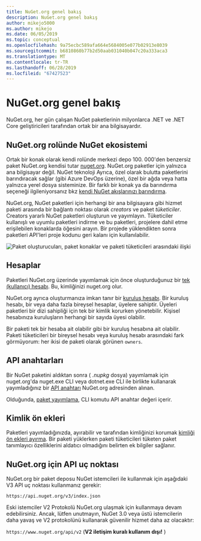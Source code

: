 ```yaml
---
title: NuGet.org genel bakış
description: NuGet.org genel bakış
author: mikejo5000
ms.author: mikejo
ms.date: 06/05/2019
ms.topic: conceptual
ms.openlocfilehash: 9a75ecbc589afa664e5684005e077b02913e8039
ms.sourcegitcommit: b6810860b77b2d50aab031040b047c20a333aca3
ms.translationtype: MT
ms.contentlocale: tr-TR
ms.lasthandoff: 06/28/2019
ms.locfileid: "67427523"
---
```

# <a name="overview-of-nugetorg"></a>NuGet.org genel bakış

NuGet.org, her gün çalışan NuGet paketlerinin milyonlarca .NET ve .NET Core geliştiricileri tarafından ortak bir ana bilgisayardır.

## <a name="role-of-nugetorg-in-the-nuget-ecosystem"></a>NuGet.org rolünde NuGet ekosistemi

Ortak bir konak olarak kendi rolünde merkezi depo 100. 000'den benzersiz paket NuGet.org kendisi tutar [nuget.org](https://www.nuget.org). NuGet.org paketler için yalnızca ana bilgisayar değil. NuGet teknoloji Ayrıca, özel olarak bulutta paketlerini barındıracak sağlar (gibi Azure DevOps üzerine), özel bir ağda veya hatta yalnızca yerel dosya sisteminize. Bir farklı bir konak ya da barındırma seçeneği ilgileniyorsanız bkz [kendi NuGet akışlarınızı barındırma](../hosting-packages/overview.md).

NuGet.org, NuGet paketleri için herhangi bir ana bilgisayara gibi hizmet paketi arasında bir bağlantı noktası olarak *creators* ve paket *tüketiciler*. Creators yararlı NuGet paketleri oluşturun ve yayımlayın. Tüketiciler kullanışlı ve uyumlu paketleri indirme ve bu paketleri, projelere dahil etme erişilebilen konaklarda öğesini arayın. Bir projede yüklendikten sonra paketleri API'leri proje kodunu geri kalanı için kullanılabilir.

![Paket oluşturucuları, paket konaklar ve paketi tüketicileri arasındaki ilişki](media/nuget-roles.png)

## <a name="accounts"></a>Hesaplar

Paketleri NuGet.org üzerinde yayımlamak için önce oluşturduğunuz bir [tek (kullanıcı) hesabı](individual-accounts.md). Bu, kimliğinizi nuget.org olur.

NuGet.org ayrıca oluşturmanıza imkan tanır bir [kuruluş hesabı](organizations-on-nuget-org.md). Bir kuruluş hesabı, bir veya daha fazla bireysel hesaplar, üyelere sahiptir. Üyeleri paketleri bir dizi sahipliği için tek bir kimlik korurken yönetebilir. Kişisel hesabınıza kuruluşların herhangi bir sayıda üyesi olabilir.

Bir paketi tek bir hesaba ait olabilir gibi bir kuruluş hesabına ait olabilir. Paketi tüketicileri bir bireysel hesabı veya kuruluş hesabı arasındaki fark görmüyorum: her ikisi de paketi olarak görünen `owners`.

## <a name="api-keys"></a>API anahtarları

Bir NuGet paketini aldıktan sonra ( *.nupkg* dosya) yayımlamak için nuget.org'da nuget.exe CLI veya dotnet.exe CLI ile birlikte kullanarak yayımladığınız bir [API anahtarı](scoped-api-keys.md) NuGet.org adresinden alınan.

Olduğunda, [paket yayımlama](../create-packages/creating-a-package.md), CLI komutu API anahtar değeri içerir.

## <a name="id-prefixes"></a>Kimlik ön ekleri

Paketleri yayımladığınızda, ayırabilir ve tarafından kimliğinizi korumak [kimliği ön ekleri ayırma](id-prefix-reservation.md). Bir paketi yüklerken paketi tüketicileri tüketen paket tanımlayıcı özelliklerini aldatıcı olmadığını belirten ek bilgiler sağlanır.

## <a name="api-endpoint-for-nugetorg"></a>NuGet.org için API uç noktası

NuGet.org bir paket deposu NuGet istemcileri ile kullanmak için aşağıdaki V3 API uç noktası kullanmanız gerekir: 

`https://api.nuget.org/v3/index.json`

Eski istemciler V2 Protokolü NuGet.org ulaşmak için kullanmaya devam edebilirsiniz. Ancak, lütfen unutmayın, NuGet 3.0 veya üstü istemcilerin daha yavaş ve V2 protokolünü kullanarak güvenilir hizmet daha az olacaktır:

`https://www.nuget.org/api/v2` (**V2 iletişim kuralı kullanım dışı!** )

